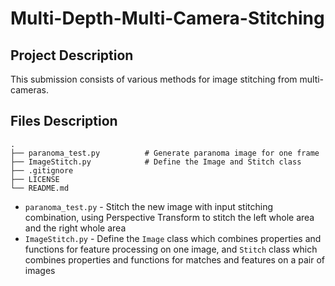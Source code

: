 # Multi-Depth-Multi-Camera-Stitching

## Project Description

This submission consists of various methods for image stitching from multi-cameras.

## Files Description
    .
    ├── paranoma_test.py          # Generate paranoma image for one frame
    ├── ImageStitch.py            # Define the Image and Stitch class
    ├── .gitignore
    ├── LICENSE
    └── README.md
- `paranoma_test.py` - Stitch the new image with input stitching combination, using Perspective Transform to stitch the left whole area and the right whole area
- `ImageStitch.py` - Define the `Image` class which combines properties and functions for feature processing on one image, and `Stitch` class which combines properties and functions for matches and features on a pair of images